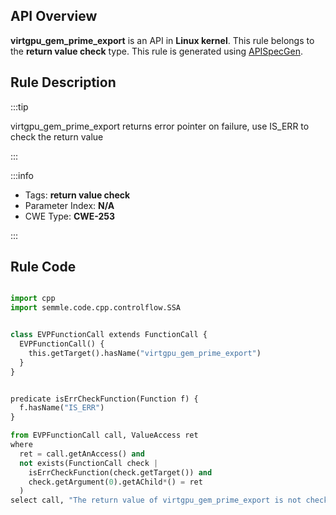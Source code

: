 ---
---


## API Overview
**virtgpu_gem_prime_export** is an API in **Linux kernel**. This rule belongs to the **return value check** type. This rule is generated using [APISpecGen](../../tools/APISpecGen).
## Rule Description

:::tip

virtgpu_gem_prime_export returns error pointer on failure, use IS_ERR to check the return value

:::

:::info

- Tags: **return value check**
- Parameter Index: **N/A**
- CWE Type: **CWE-253**

:::

## Rule Code
```python

import cpp
import semmle.code.cpp.controlflow.SSA


class EVPFunctionCall extends FunctionCall {
  EVPFunctionCall() {
    this.getTarget().hasName("virtgpu_gem_prime_export")
  }
}


predicate isErrCheckFunction(Function f) {
  f.hasName("IS_ERR") 
}

from EVPFunctionCall call, ValueAccess ret
where
  ret = call.getAnAccess() and
  not exists(FunctionCall check |
    isErrCheckFunction(check.getTarget()) and
    check.getArgument(0).getAChild*() = ret
  )
select call, "The return value of virtgpu_gem_prime_export is not checked with IS_ERR."
    
```